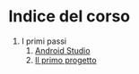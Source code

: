 # Indice del corso
1. I primi passi
   1. [Android Studio](android_studio.md)
   2. [Il primo progetto](first_project.md) 